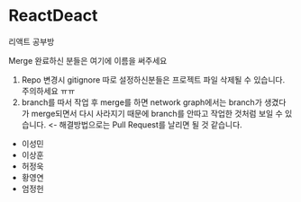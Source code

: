 # ReactDeact

리액트 공부방

Merge 완료하신 분들은 여기에 이름을 써주세요

1. Repo 변경시 gitignore 따로 설정하신분들은 프로젝트 파일 삭제될 수 있습니다. 주의하세요 ㅠㅠ
2. branch를 따서 작업 후 merge를 하면 network graph에서는 branch가 생겼다가 merge되면서 다시 사라지기 때문에 branch를 안따고 작업한 것처럼 보일 수 있습니다. <- 해결방법으로는 Pull Request를 날리면 될 것 같습니다.

- 이성민
- 이상훈
- 허정욱
- 황영연
- 엄정헌
